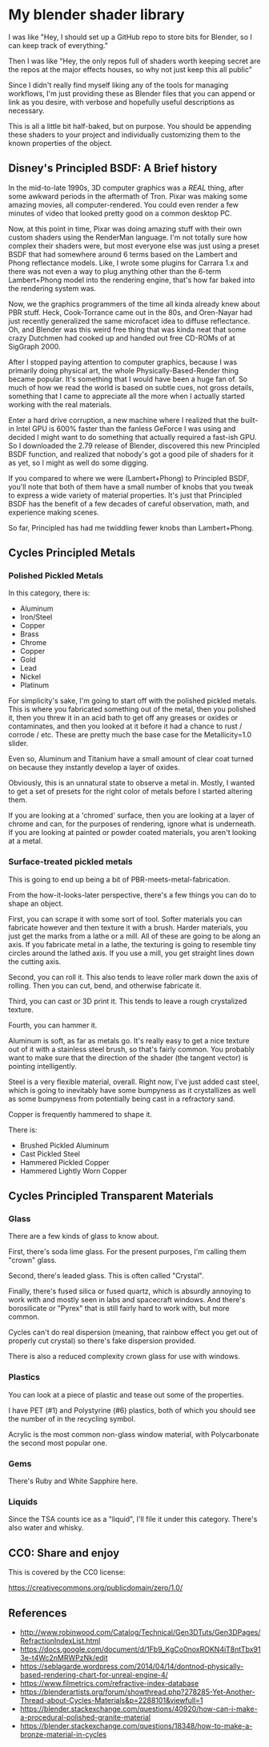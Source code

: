# My blender shader library

I was like "Hey, I should set up a GitHub repo to store bits for Blender, so I can keep track of everything."

Then I was like "Hey, the only repos full of shaders worth keeping secret are the repos at the major effects houses, so why not just keep this all public"

Since I didn't really find myself liking any of the tools for managing workflows, I'm just providing these as Blender files that you can append or link as you desire, with verbose and hopefully useful descriptions as necessary.

This is all a little bit half-baked, but on purpose.  You should be appending these shaders to your project and individually customizing them to the known properties of the object.


## Disney's Principled BSDF: A Brief history

In the mid-to-late 1990s, 3D computer graphics was a *REAL* thing, after some awkward periods in the aftermath of Tron.  Pixar was making some amazing movies, all computer-rendered.  You could even render a few minutes of video that looked pretty good on a common desktop PC.

Now, at this point in time, Pixar was doing amazing stuff with their own custom shaders using the RenderMan language.  I'm not totally sure how complex their shaders were, but most everyone else was just using a preset BSDF that had somewhere around 6 terms based on the Lambert and Phong reflectance models.  Like, I wrote some plugins for Carrara 1.x and there was not even a way to plug anything other than the 6-term Lambert+Phong model into the rendering engine, that's how far baked into the rendering system was.

Now, we the graphics programmers of the time all kinda already knew about PBR stuff.  Heck, Cook-Torrance came out in the 80s, and Oren-Nayar had just recently generalized the same microfacet idea to diffuse reflectance.  Oh, and Blender was this weird free thing that was kinda neat that some crazy Dutchmen had cooked up and handed out free CD-ROMs of at SigGraph 2000.

After I stopped paying attention to computer graphics, because I was primarily doing physical art, the whole Physically-Based-Render thing became popular.  It's something that I would have been a huge fan of.  So much of how we read the world is based on subtle cues, not gross details, something that I came to appreciate all the more when I actually started working with the real materials.

Enter a hard drive corruption, a new machine where I realized that the built-in Intel GPU is 600% faster than the fanless GeForce I was using and decided I might want to do something that actually required a fast-ish GPU.  So I downloaded the 2.79 release of Blender, discovered this new Principled BSDF function, and realized that nobody's got a good pile of shaders for it as yet, so I might as well do some digging.

If you compared to where we were (Lambert+Phong) to Principled BSDF, you'll note that both of them have a small number of knobs that you tweak to express a wide variety of material properties.  It's just that Principled BSDF has the benefit of a few decades of careful observation, math, and experience making scenes.

So far, Principled has had me twiddling fewer knobs than Lambert+Phong.

## Cycles Principled Metals

### Polished Pickled Metals

In this category, there is:
- Aluminum
- Iron/Steel
- Copper
- Brass
- Chrome
- Copper
- Gold
- Lead
- Nickel
- Platinum

For simplicity's sake, I'm going to start off with the polished pickled metals.  This is where you fabricated something out of the metal, then you polished it, then you threw it in an acid bath to get off any greases or oxides or contaminates, and then you looked at it before it had a chance to rust / corrode / etc.  These are pretty much the base case for the Metallicity=1.0 slider.

Even so, Aluminum and Titanium have a small amount of clear coat turned on because they instantly develop a layer of oxides.

Obviously, this is an unnatural state to observe a metal in.  Mostly, I wanted to get a set of presets for the right color of metals before I started altering them.

If you are looking at a 'chromed' surface, then you are looking at a layer of chrome and can, for the purposes of rendering, ignore what is underneath.  If you are looking at painted or powder coated materials, you aren't looking at a metal.

### Surface-treated pickled metals

This is going to end up being a bit of PBR-meets-metal-fabrication.

From the how-it-looks-later perspective, there's a few things you can do to shape an object.

First, you can scrape it with some sort of tool.  Softer materials you can fabricate however and then texture it with a brush.  Harder materials, you just get the marks from a lathe or a mill.  All of these are going to be along an axis.  If you fabricate metal in a lathe, the texturing is going to resemble tiny circles around the lathed axis.  If you use a mill, you get straight lines down the cutting axis.

Second, you can roll it.  This also tends to leave roller mark down the axis of rolling.  Then you can cut, bend, and otherwise fabricate it.

Third, you can cast or 3D print it.  This tends to leave a rough crystalized texture.

Fourth, you can hammer it.

Aluminum is soft, as far as metals go.  It's really easy to get a nice texture out of it with a stainless steel brush, so that's fairly common.  You probably want to make sure that the direction of the shader (the tangent vector) is pointing intelligently.

Steel is a very flexible material, overall.  Right now, I've just added cast steel, which is going to inevitably have some bumpyness as it crystallizes as well as some bumpyness from potentially being cast in a refractory sand.

Copper is frequently hammered to shape it.

There is:
- Brushed Pickled Aluminum
- Cast Pickled Steel
- Hammered Pickled Copper
- Hammered Lightly Worn Copper

## Cycles Principled Transparent Materials

### Glass

There are a few kinds of glass to know about.

First, there's soda lime glass.  For the present purposes, I'm calling them "crown" glass.

Second, there's leaded glass.  This is often called "Crystal".

Finally, there's fused silica or fused quartz, which is absurdly annoying to work with and mostly seen in labs and spacecraft windows.  And there's borosilicate or "Pyrex" that is still fairly hard to work with, but more common.

Cycles can't do real dispersion (meaning, that rainbow effect you get out of properly cut crystal) so there's fake dispersion provided.

There is also a reduced complexity crown glass for use with windows.

### Plastics

You can look at a piece of plastic and tease out some of the properties.

I have PET (#1) and Polystyrine (#6) plastics, both of which you should see the number of in the recycling symbol.

Acrylic is the most common non-glass window material, with Polycarbonate the second most popular one.

### Gems

There's Ruby and White Sapphire here.

### Liquids

Since the TSA counts ice as a "liquid", I'll file it under this category.  There's also water and whisky.

## CC0: Share and enjoy

This is covered by the CC0 license:

https://creativecommons.org/publicdomain/zero/1.0/

## References
- http://www.robinwood.com/Catalog/Technical/Gen3DTuts/Gen3DPages/RefractionIndexList.html
- https://docs.google.com/document/d/1Fb9_KgCo0noxROKN4iT8ntTbx913e-t4Wc2nMRWPzNk/edit
- https://seblagarde.wordpress.com/2014/04/14/dontnod-physically-based-rendering-chart-for-unreal-engine-4/
- https://www.filmetrics.com/refractive-index-database
- https://blenderartists.org/forum/showthread.php?278285-Yet-Another-Thread-about-Cycles-Materials&p=2288101&viewfull=1
- https://blender.stackexchange.com/questions/40920/how-can-i-make-a-procedural-polished-granite-material
- https://blender.stackexchange.com/questions/18348/how-to-make-a-bronze-material-in-cycles